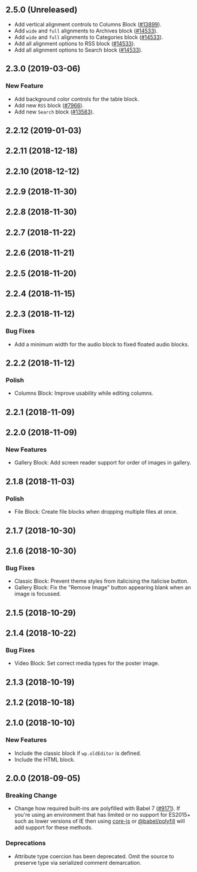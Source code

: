 ## 2.5.0 (Unreleased)

- Add vertical alignment controls to Columns Block ([#13899](https://github.com/WordPress/gutenberg/pull/13899/)).
- Add `wide` and `full` alignments to Archives block ([#14533](https://github.com/WordPress/gutenberg/pull/14533)).
- Add `wide` and `full` alignments to Categories block ([#14533](https://github.com/WordPress/gutenberg/pull/14533)).
- Add all alignment options to RSS block ([#14533](https://github.com/WordPress/gutenberg/pull/14533)).
- Add all alignment options to Search block ([#14533](https://github.com/WordPress/gutenberg/pull/14533)).

## 2.3.0 (2019-03-06)

### New Feature

- Add background color controls for the table block.
- Add new `RSS` block ([#7966](https://github.com/WordPress/gutenberg/pull/7966)).
- Add new `Search` block ([#13583](https://github.com/WordPress/gutenberg/pull/13583)).

## 2.2.12 (2019-01-03)

## 2.2.11 (2018-12-18)

## 2.2.10 (2018-12-12)

## 2.2.9 (2018-11-30)

## 2.2.8 (2018-11-30)

## 2.2.7 (2018-11-22)

## 2.2.6 (2018-11-21)

## 2.2.5 (2018-11-20)

## 2.2.4 (2018-11-15)

## 2.2.3 (2018-11-12)

### Bug Fixes

- Add a minimum width for the audio block to fixed floated audio blocks.

## 2.2.2 (2018-11-12)

### Polish

- Columns Block: Improve usability while editing columns.

## 2.2.1 (2018-11-09)

## 2.2.0 (2018-11-09)

### New Features

- Gallery Block: Add screen reader support for order of images in gallery.

## 2.1.8 (2018-11-03)

### Polish

- File Block: Create file blocks when dropping multiple files at once.

## 2.1.7 (2018-10-30)

## 2.1.6 (2018-10-30)

### Bug Fixes

- Classic Block: Prevent theme styles from italicising the italicise button.
- Gallery Block: Fix the "Remove Image" button appearing blank when an image is focussed.

## 2.1.5 (2018-10-29)

## 2.1.4 (2018-10-22)

### Bug Fixes

- Video Block: Set correct media types for the poster image.

## 2.1.3 (2018-10-19)

## 2.1.2 (2018-10-18)

## 2.1.0 (2018-10-10)

### New Features

- Include the classic block if `wp.oldEditor` is defined.
- Include the HTML block.

## 2.0.0 (2018-09-05)

### Breaking Change

- Change how required built-ins are polyfilled with Babel 7 ([#9171](https://github.com/WordPress/gutenberg/pull/9171)). If you're using an environment that has limited or no support for ES2015+ such as lower versions of IE then using [core-js](https://github.com/zloirock/core-js) or [@babel/polyfill](https://babeljs.io/docs/en/next/babel-polyfill) will add support for these methods.

### Deprecations

- Attribute type coercion has been deprecated. Omit the source to preserve type via serialized comment demarcation.
